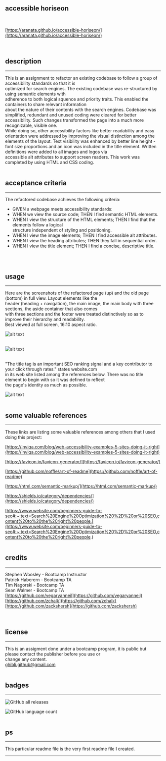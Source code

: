<br>

## **accessible horiseon**<br>
<br>

[https://aranata.github.io/accessible-horiseon/](https://aranata.github.io/accessible-horiseon/)<br>
<br>
<br>

## description

***

This is an assignment to refactor an existing codebase to follow a group of accessibility standards so that it is<br>
optimized for search engines. The existing codebase was re-structured by using semantic elements with<br>
adherence to both logical squence and priority traits. This enabled the containers to share relevant information<br>
about the nature of their contents with the search engines. Codebase was simplified, redundant and unused coding were cleared for better accessibility. Such changes transformed the page into a much more recognizable, visible one.<br>
While doing so, other accessibility factors like better readability and easy orientation were addressed by improving the visual distinction among the elements of the layout. Text visibility was enhanced by better line height - font size proportions and an icon was included in the title element. Written definitions were added to all
images and logos via<br>
accessible alt attributes to support screen readers. This work was completed by using HTML and CSS coding.<br>
<br>

## acceptance criteria

***

The refactored codebase achieves the following criteria:<br> 

* GIVEN a webpage meets accessibility standards:
* WHEN we view the source code; THEN I find semantic HTML elements. 
* WHEN I view the structure of the HTML elements; THEN I find that the elements follow a logical<br>
structure independent of styling and positioning.
* WHEN I view the image elements; THEN I find accessible alt attributes.
* WHEN I view the heading attributes; THEN they fall in sequential order.
* WHEN I view the title element; THEN I find a concise, descriptive title.
<br>
<br>

## usage

***

Here are the screenshots of the refactored page (up) and the old page (bottom) in full view. Layout elements like the<br>
header (heading + navigation), the main image, the main body with three sections, the aside container that also comes<br>
with three sections and the footer were treated distinctively so as to improve their hierarchy and readability.<br>
Best viewed at full screen, 16:10 aspect ratio.
<br>

![alt text](assets/images/scrshot-page.png)
<br>
<br>

![alt text](assets/images/scrshot-page-old.png)
<br>
<br>

"The title tag is an important SEO ranking signal and a key contributor to your click through rates." states website.com<br/>
in its web site listed among the references below. There was no title element to begin with so it was defined to reflect<br/>
the page's identity as much as possible.
<br>

![alt text](assets/images/scrshot-title.png)
<br>
<br>

## some valuable references

***

These links are listing some valuable references among others that I used doing this project:

[https://inviqa.com/blog/web-accessibility-examples-5-sites-doing-it-right](https://inviqa.com/blog/web-accessibility-examples-5-sites-doing-it-right)

[https://favicon.io/favicon-generator/](https://favicon.io/favicon-generator/)

[https://github.com/noffle/art-of-readme](https://github.com/noffle/art-of-readme)

[https://html.com/semantic-markup/](https://html.com/semantic-markup/)

[https://shields.io/category/dependencies/](https://shields.io/category/dependencies/)

[https://www.website.com/beginners-guide-to-seo#:~:text=Search%20Engine%20Optimization%20%2D%20or%20SEO,content%20to%20the%20right%20people.](https://www.website.com/beginners-guide-to-seo#:~:text=Search%20Engine%20Optimization%20%2D%20or%20SEO,content%20to%20the%20right%20people.)
<br>
<br>

## credits

***

Stephen Woosley - Bootcamp Instructor<br>
Patrick Haberern - Bootcamp TA<br>
Tim Nagorski - Bootcamp TA<br>
Sean Walmer - Bootcamp TA<br>
[https://github.com/vegaryanneil](https://github.com/vegaryanneil)<br>
[https://github.com/zchalk](https://github.com/zchalk)<br>
[https://github.com/zackshersh](https://github.com/zackshersh)<br>
<br>
<br>

## license

***

This is an assigment done under a bootcamp program, it is public but please contact the publisher before you use or<br>
change any content.<br>
ghibli.github@gmail.com
<br>
<br>

## badges

***

![GitHub all releases](https://img.shields.io/github/downloads/AranATA/accessible-horiseon/total)

![GitHub language count](https://img.shields.io/github/languages/count/AranATA/accessible-horiseon)
<br>
<br>

## ps

***

This particular readme file is the very first readme file I created. 


---
